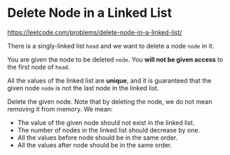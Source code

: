 # Delete Node in a Linked List

https://leetcode.com/problems/delete-node-in-a-linked-list/

There is a singly-linked list `head` and we want to delete a node `node` in it.

You are given the node to be deleted `node`. You **will not be given access** to the first node of `head`.

All the values of the linked list are **unique**, and it is guaranteed that the given node `node` is not the last node in the linked list.

Delete the given node. Note that by deleting the node, we do not mean removing it from memory. We mean:

- The value of the given node should not exist in the linked list.
- The number of nodes in the linked list should decrease by one.
- All the values before node should be in the same order.
- All the values after node should be in the same order.
